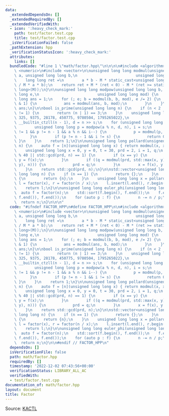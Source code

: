 ```yaml
---
data:
  _extendedDependsOn: []
  _extendedRequiredBy: []
  _extendedVerifiedWith:
  - icon: ':heavy_check_mark:'
    path: test/factor.test.cpp
    title: test/factor.test.cpp
  _isVerificationFailed: false
  _pathExtension: hpp
  _verificationStatusIcon: ':heavy_check_mark:'
  attributes:
    links: []
  bundledCode: "#line 1 \"math/factor.hpp\"\n\n\n\n#include <algorithm>\n#include\
    \ <numeric>\n#include <vector>\n\nunsigned long long modmul(unsigned long long\
    \ a, unsigned long long b,\n                          unsigned long long M) {\n\
    \    long long ret =\n        a * b - M * static_cast<unsigned long long>(1.L\
    \ / M * a * b);\n    return ret + M * (ret < 0) - M * (ret >= static_cast<long\
    \ long>(M));\n}\n\nunsigned long long modpow(unsigned long long b, unsigned long\
    \ long e,\n                          unsigned long long mod) {\n    unsigned long\
    \ long ans = 1;\n    for (; e; b = modmul(b, b, mod), e /= 2) {\n        if (e\
    \ & 1) {\n            ans = modmul(ans, b, mod);\n        }\n    }\n    return\
    \ ans;\n}\n\nbool is_prime(unsigned long long n) {\n    if (n < 2 || n % 6 % 4\
    \ != 1) {\n        return (n | 1) == 3;\n    }\n    unsigned long long A[] = {2,\
    \ 325, 9375, 28178, 450775, 9780504, 1795265022},\n                       s =\
    \ __builtin_ctzll(n - 1), d = n >> s;\n    for (unsigned long long a : A) {\n\
    \        unsigned long long p = modpow(a % n, d, n), i = s;\n        while (p\
    \ != 1 && p != n - 1 && a % n && i--) {\n            p = modmul(p, p, n);\n  \
    \      }\n        if (p != n - 1 && i != s) {\n            return 0;\n       \
    \ }\n    }\n    return 1;\n}\n\nunsigned long long pollard(unsigned long long\
    \ n) {\n    auto f = [n](unsigned long long x) { return modmul(x, x, n) + 1; };\n\
    \    unsigned long long x = 0, y = 0, t = 30, prd = 2, i = 1, q;\n    while (t++\
    \ % 40 || std::gcd(prd, n) == 1) {\n        if (x == y) {\n            x = ++i,\
    \ y = f(x);\n        }\n        if ((q = modmul(prd, std::max(x, y) - std::min(x,\
    \ y), n))) {\n            prd = q;\n        }\n        x = f(x), y = f(f(y));\n\
    \    }\n    return std::gcd(prd, n);\n}\n\nstd::vector<unsigned long long> factor(unsigned\
    \ long long n) {\n    if (n == 1) {\n        return {};\n    }\n    if (is_prime(n))\
    \ {\n        return {n};\n    }\n    unsigned long long x = pollard(n);\n    auto\
    \ l = factor(x), r = factor(n / x);\n    l.insert(l.end(), r.begin(), r.end());\n\
    \    return l;\n}\n\nunsigned long long euler_phi(unsigned long long n) {\n  \
    \  auto f = factor(n);\n    std::sort(f.begin(), f.end());\n    f.erase(std::unique(f.begin(),\
    \ f.end()), f.end());\n    for (auto p : f) {\n        n -= n / p;\n    }\n  \
    \  return n;\n}\n\n\n"
  code: "#ifndef FACTOR_HPP\n#define FACTOR_HPP\n\n#include <algorithm>\n#include\
    \ <numeric>\n#include <vector>\n\nunsigned long long modmul(unsigned long long\
    \ a, unsigned long long b,\n                          unsigned long long M) {\n\
    \    long long ret =\n        a * b - M * static_cast<unsigned long long>(1.L\
    \ / M * a * b);\n    return ret + M * (ret < 0) - M * (ret >= static_cast<long\
    \ long>(M));\n}\n\nunsigned long long modpow(unsigned long long b, unsigned long\
    \ long e,\n                          unsigned long long mod) {\n    unsigned long\
    \ long ans = 1;\n    for (; e; b = modmul(b, b, mod), e /= 2) {\n        if (e\
    \ & 1) {\n            ans = modmul(ans, b, mod);\n        }\n    }\n    return\
    \ ans;\n}\n\nbool is_prime(unsigned long long n) {\n    if (n < 2 || n % 6 % 4\
    \ != 1) {\n        return (n | 1) == 3;\n    }\n    unsigned long long A[] = {2,\
    \ 325, 9375, 28178, 450775, 9780504, 1795265022},\n                       s =\
    \ __builtin_ctzll(n - 1), d = n >> s;\n    for (unsigned long long a : A) {\n\
    \        unsigned long long p = modpow(a % n, d, n), i = s;\n        while (p\
    \ != 1 && p != n - 1 && a % n && i--) {\n            p = modmul(p, p, n);\n  \
    \      }\n        if (p != n - 1 && i != s) {\n            return 0;\n       \
    \ }\n    }\n    return 1;\n}\n\nunsigned long long pollard(unsigned long long\
    \ n) {\n    auto f = [n](unsigned long long x) { return modmul(x, x, n) + 1; };\n\
    \    unsigned long long x = 0, y = 0, t = 30, prd = 2, i = 1, q;\n    while (t++\
    \ % 40 || std::gcd(prd, n) == 1) {\n        if (x == y) {\n            x = ++i,\
    \ y = f(x);\n        }\n        if ((q = modmul(prd, std::max(x, y) - std::min(x,\
    \ y), n))) {\n            prd = q;\n        }\n        x = f(x), y = f(f(y));\n\
    \    }\n    return std::gcd(prd, n);\n}\n\nstd::vector<unsigned long long> factor(unsigned\
    \ long long n) {\n    if (n == 1) {\n        return {};\n    }\n    if (is_prime(n))\
    \ {\n        return {n};\n    }\n    unsigned long long x = pollard(n);\n    auto\
    \ l = factor(x), r = factor(n / x);\n    l.insert(l.end(), r.begin(), r.end());\n\
    \    return l;\n}\n\nunsigned long long euler_phi(unsigned long long n) {\n  \
    \  auto f = factor(n);\n    std::sort(f.begin(), f.end());\n    f.erase(std::unique(f.begin(),\
    \ f.end()), f.end());\n    for (auto p : f) {\n        n -= n / p;\n    }\n  \
    \  return n;\n}\n\n#endif // FACTOR_HPP\n"
  dependsOn: []
  isVerificationFile: false
  path: math/factor.hpp
  requiredBy: []
  timestamp: '2022-12-02 07:43:56+00:00'
  verificationStatus: LIBRARY_ALL_AC
  verifiedWith:
  - test/factor.test.cpp
documentation_of: math/factor.hpp
layout: document
title: Factor
---
```


Source: [KACTL](https://github.com/kth-competitive-programming/kactl/tree/main/content/number-theory)
